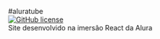 #aluratube<br>
[![GitHub license](https://img.shields.io/github/license/marcelofarias-jr/aluratube)](https://github.com/marcelofarias-jr/aluratube/blob/main/licence.md)<br>
Site desenvolvido na imersão React da Alura<br>

